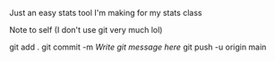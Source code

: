 Just an easy stats tool I'm making for my stats class

Note to self (I don't use git very much lol)

git add .
git commit -m *Write git message here*
git push -u origin main
